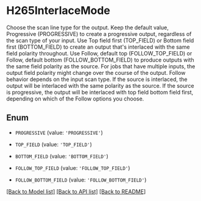# H265InterlaceMode

Choose the scan line type for the output. Keep the default value, Progressive (PROGRESSIVE) to create a progressive output, regardless of the scan type of your input. Use Top field first (TOP_FIELD) or Bottom field first (BOTTOM_FIELD) to create an output that's interlaced with the same field polarity throughout. Use Follow, default top (FOLLOW_TOP_FIELD) or Follow, default bottom (FOLLOW_BOTTOM_FIELD) to produce outputs with the same field polarity as the source. For jobs that have multiple inputs, the output field polarity might change over the course of the output. Follow behavior depends on the input scan type. If the source is interlaced, the output will be interlaced with the same polarity as the source. If the source is progressive, the output will be interlaced with top field bottom field first, depending on which of the Follow options you choose.

## Enum

* `PROGRESSIVE` (value: `'PROGRESSIVE'`)

* `TOP_FIELD` (value: `'TOP_FIELD'`)

* `BOTTOM_FIELD` (value: `'BOTTOM_FIELD'`)

* `FOLLOW_TOP_FIELD` (value: `'FOLLOW_TOP_FIELD'`)

* `FOLLOW_BOTTOM_FIELD` (value: `'FOLLOW_BOTTOM_FIELD'`)

[[Back to Model list]](../README.md#documentation-for-models) [[Back to API list]](../README.md#documentation-for-api-endpoints) [[Back to README]](../README.md)


